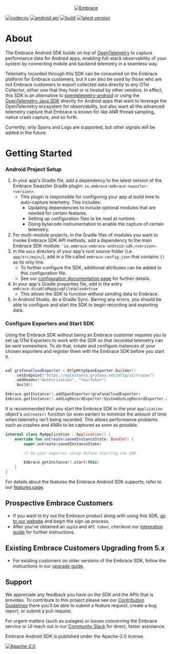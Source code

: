 <p align="center">
  <a href="https://embrace.io/?utm_source=github&utm_medium=logo" target="_blank">
    <picture>
      <source srcset="https://embrace.io/docs/images/embrace_logo_white-text_transparent-bg_400x200.svg" media="(prefers-color-scheme: dark)" />
      <source srcset="https://embrace.io/docs/images/embrace_logo_black-text_transparent-bg_400x200.svg" media="(prefers-color-scheme: light), (prefers-color-scheme: no-preference)" />
      <img src="https://embrace.io/docs/images/embrace_logo_black-text_transparent-bg_400x200.svg" alt="Embrace">
    </picture>
  </a>
</p>

[![codecov](https://codecov.io/gh/embrace-io/embrace-android-sdk/graph/badge.svg?token=4kNC8ceoVB)](https://codecov.io/gh/embrace-io/embrace-android-sdk)
[![android api](https://img.shields.io/badge/Android_API-21-green.svg "Android min API 21")](https://dash.embrace.io/signup/)
[![build](https://img.shields.io/github/actions/workflow/status/embrace-io/embrace-android-sdk/ci-gradle.yml)](https://github.com/embrace-io/embrace-android-sdk/actions)
[![latest version](https://shields.io/github/v/release/embrace-io/embrace-android-sdk)](https://shields.io/github/v/release/embrace-io/embrace-android-sdk)

# About
The Embrace Android SDK builds on top of [OpenTelemetry](https://opentelemetry.io) to capture performance data for 
Android apps, enabling full-stack observability of your system by connecting mobile and backend telemetry in a seamless way.

Telemetry recorded through this SDK can be consumed on the Embrace platform for Embrace customers, but it can also be used by those who are
not Embrace customers to export collected data directly to any OTel Collector, either one that they host or is hosted by other vendors. 
In effect, this SDK is an alternative to [opentelemetry-android](https://github.com/open-telemetry/opentelemetry-android) or using the [OpenTelemetry Java SDK](https://github.com/open-telemetry/opentelemetry-java) directly for Android apps that want to leverage the 
OpenTelemetry ecosystem for observability, but also want all the advanced telemetry capture that Embrace is known for like ANR thread sampling, native crash
capture, and so forth.

Currently, only Spans and Logs are supported, but other signals will be added in the future.

# Getting Started
### Android Project Setup
1. In your app's Gradle file, add a dependency to the latest version of the Embrace Swazzler Gradle plugin: `io.embrace:embrace-swazzler:<version>`.
   - This plugin is responsible for configuring your app at build time to auto-capture telemetry. This includes:
     - Updating dependencies to include optional modules that are needed for certain features.
     - Setting up configuration files to be read at runtime.
     - Doing bytecode instrumentation to enable the capture of certain telemetry.
2. For multi-module projects, in the Gradle files of modules you want to invoke Embrace SDK API methods, add a dependency to the main Embrace SDK module: `'io.embrace:embrace-android-sdk:<version>`.
3. In the `main` directory of your app's root source folder (i.e. `app/src/main/`), add in a file called `embrace-config.json` that contains `{}` as its only line.
   - To further configure the SDK, additional attributes can be added to this configuration file. 
   - See our [configuration documentation page](https://embrace.io/docs/android/features/configuration-file/) for further details.
4. In your app's Gradle properties file, add in the entry `embrace.disableMappingFileUpload=true`
   - This allows the SDK to function without sending data to Embrace.
5. In Android Studio, do a Gradle Sync. Barring any errors, you should be able to configure and start the SDK to begin recording and exporting data.

### Configure Exporters and Start SDK
Using the Embrace SDK without being an Embrace customer requires you to set up OTel Exporters to work with the SDK so that recorded telemetry can be sent somewhere. 
To do that, create and configure instances of your chosen exporters and register them with the Embrace SDK before you start it.

```kotlin

val grafanaCloudExporter = OtlpHttpSpanExporter.builder()
    .setEndpoint("https://myinstance.grafana.net/otlp/v1/traces")
    .addHeader("Authorization", "YourToken")
    .build()

Embrace.getInstance().addSpanExporter(grafanaCloudExporter)
Embrace.getInstance().addLogRecordExporter(SystemOutLogRecordExporter.create())

```

It is recommended that you start the Embrace SDK in the your `Application` object's `onCreate()` function (or even earlier) to minimize
the amount of time when telemetry isn't being recorded. This allows performance problems such as crashes and ANRs to be captured as soon
as possible.

```kotlin
internal class MyApplication : Application() {
    override fun onCreate(savedInstanceState: Bundle?) {
        super.onCreate(savedInstanceState)

        // Do your exporter setup before starting the SDK

        Embrace.getInstance().start(this)
    }
}
```

For details about the features the Embrace Android SDK supports, refer to our [features page](https://embrace.io/docs/android/features/).

## Prospective Embrace Customers
- If you want to try out the Embrace product along with using this SDK, [go to our website](https://dash.embrace.io/signup/) and begin the sign up process.
- After you've obtained an `appId` and `API token`, checkout our [integration guide](https://embrace.io/docs/android/integration/) for further instructions.

## Existing Embrace Customers Upgrading from 5.x
- For existing customers on older versions of the Embrace SDK, follow the instructions in our [upgrade guide](https://github.com/embrace-io/embrace-android-sdk/blob/main/UPGRADING.md).

## Support 

We appreciate any feedback you have on the SDK and the APIs that is provides. To contribute to this project please see our [Contribution Guidelines](https://github.com/embrace-io/embrace-android-sdk/blob/master/CONTRIBUTING.md) there you'll be able to submit a feature request, create a bug report, or submit a pull request.

For urgent matters (such as outages) or issues concerning the Embrace service or UI reach out in our [Community Slack](https://join.slack.com/t/embraceio-community/shared_invite/zt-ywr4jhzp-DLROX0ndN9a0soHMf6Ksow) for direct, faster assistance.

Embrace Android SDK is published under the Apache-2.0 license. 

[![Apache-2.0](https://img.shields.io/badge/license-Apache--2.0-orange)](./LICENSE.txt)
